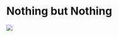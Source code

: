 # Nothing but Nothing
<p>
<a href="https://github.com/NotOmee"><img src="https://img.shields.io/static/v1?label=Program&message=Python&color=blue"/></a>
</p>

